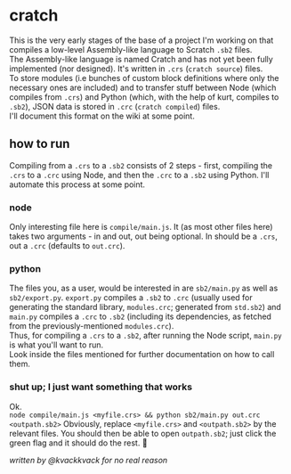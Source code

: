 # cratch

This is the very early stages of the base of a project I'm working on that compiles a low-level Assembly-like language to Scratch `.sb2` files.  
The Assembly-like language is named Cratch and has not yet been fully implemented (nor designed). It's written in `.crs` (`cratch source`) files.  
To store modules (i.e bunches of custom block definitions where only the necessary ones are included) and to transfer stuff between Node (which compiles from `.crs`) and Python (which, with the help of kurt, compiles to `.sb2`), JSON data is stored in `.crc` (`cratch compiled`) files.  
I'll document this format on the wiki at some point.  

## how to run
Compiling from a `.crs` to a `.sb2` consists of 2 steps - first, compiling the `.crs` to a `.crc` using Node, and then the `.crc` to a `.sb2` using Python. I'll automate this process at some point.  

### node
Only interesting file here is `compile/main.js`. It (as most other files here) takes two arguments - in and out, out being optional. In should be a `.crs`, out a `.crc` (defaults to `out.crc`).  

### python
The files you, as a user, would be interested in are `sb2/main.py` as well as `sb2/export.py`. `export.py` compiles a `.sb2` to `.crc` (usually used for generating the standard library, `modules.crc`; generated from `std.sb2`) and `main.py` compiles a `.crc` to `.sb2` (including its dependencies, as fetched from the previously-mentioned `modules.crc`).  
Thus, for compiling a `.crs` to a `.sb2`, after running the Node script, `main.py` is what you'll want to run.  
Look inside the files mentioned for further documentation on how to call them.

### shut up; I just want something that works
Ok.  
`node compile/main.js <myfile.crs> && python sb2/main.py out.crc <outpath.sb2>`
Obviously, replace `<myfile.crs>` and `<outpath.sb2>` by the relevant files. You should then be able to open `outpath.sb2`; just click the green flag and it should do the rest. :tada:

_written by @kvackkvack for no real reason_
